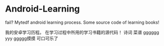 Android-Learning
================
fail?
Mytedf android learning process. Some source code of learning books!

我的安卓学习历程。 在学习过程中所用的学习书籍的源代码！
诗词 菜谱 
gggggg
yyy
ggggg摸摸
可口可乐了
